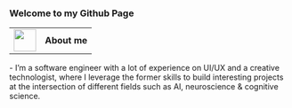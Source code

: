 ### Welcome to my Github Page
<table>
  <tr>
    <td>
      <img src="https://github.com/alinvdu/alinvdu/assets/16021447/fd9179fc-cdf2-4bd4-b962-508543624027" width="40">
    </td>
    <td style="vertical-align:middle;">
      <strong>About me</strong>
    </td>
  </tr>
</table>
<p>
  - I’m a software engineer with a lot of experience on UI/UX and a creative technologist, where I leverage the former skills to build interesting projects at the 
    intersection of different fields such as AI, neuroscience & cognitive science.
